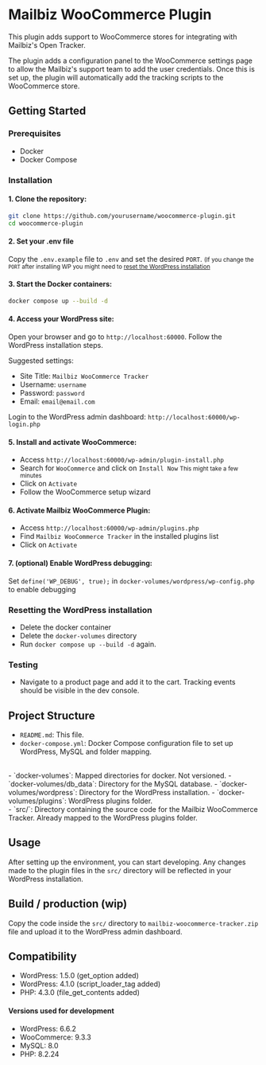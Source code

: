 # Mailbiz WooCommerce Plugin

This plugin adds support to WooCommerce stores for integrating with Mailbiz's Open Tracker.

The plugin adds a configuration panel to the WooCommerce settings page to allow the Mailbiz's support team to add the user credentials.
Once this is set up, the plugin will automatically add the tracking scripts to the WooCommerce store.

## Getting Started

### Prerequisites

- Docker
- Docker Compose

### Installation

#### 1. Clone the repository:
  ```sh
  git clone https://github.com/yourusername/woocommerce-plugin.git
  cd woocommerce-plugin
  ```

#### 2. Set your .env file
  Copy the `.env.example` file to `.env` and set the desired `PORT`.
  <small>(If you change the `PORT` after installing WP you might need to [reset the WordPress installation](#resetting-the-wordpress-installation)</small>

#### 3. Start the Docker containers:
  ```sh
  docker compose up --build -d
  ```

#### 4. Access your WordPress site:
  Open your browser and go to `http://localhost:60000`.
  Follow the WordPress installation steps.

  Suggested settings:
  - Site Title: `Mailbiz WooCommerce Tracker`
  - Username: `username`
  - Password: `password`
  - Email: `email@email.com`

  Login to the WordPress admin dashboard: `http://localhost:60000/wp-login.php`

#### 5. Install and activate WooCommerce:
  - Access `http://localhost:60000/wp-admin/plugin-install.php`
  - Search for `WooCommerce` and click on `Install Now`
  <small>This might take a few minutes</small>
  - Click on `Activate`
  - Follow the WooCommerce setup wizard

#### 6. Activate Mailbiz WooCommerce Plugin:
  - Access `http://localhost:60000/wp-admin/plugins.php`
  - Find `Mailbiz WooCommerce Tracker` in the installed plugins list
  - Click on `Activate`

#### 7. (optional) Enable WordPress debugging:
Set `define('WP_DEBUG', true);` in `docker-volumes/wordpress/wp-config.php` to enable debugging

### Resetting the WordPress installation
- Delete the docker container
- Delete the `docker-volumes` directory
- Run `docker compose up --build -d` again.

### Testing
- Navigate to a product page and add it to the cart. Tracking events should be visible in the dev console.

## Project Structure

- `README.md`: This file.
- `docker-compose.yml`: Docker Compose configuration file to set up WordPress, MySQL and folder mapping.
<br>
- `docker-volumes`: Mapped directories for docker. Not versioned.
- `docker-volumes/db_data`: Directory for the MySQL database.
- `docker-volumes/wordpress`: Directory for the WordPress installation.
- `docker-volumes/plugins`: WordPress plugins folder.
<br>
- `src/`: Directory containing the source code for the Mailbiz WooCommerce Tracker. Already mapped to the WordPress plugins folder.

## Usage

After setting up the environment, you can start developing. Any changes made to the plugin files in the `src/` directory will be reflected in your WordPress installation.

## Build / production (wip)

Copy the code inside the `src/` directory to `mailbiz-woocommerce-tracker.zip` file and upload it to the WordPress admin dashboard.

## Compatibility

- WordPress: 1.5.0 (get_option added)
- WordPress: 4.1.0 (script_loader_tag added)
- PHP: 4.3.0 (file_get_contents added)

#### Versions used for development

- WordPress: 6.6.2
- WooCommerce: 9.3.3
- MySQL: 8.0
- PHP: 8.2.24
